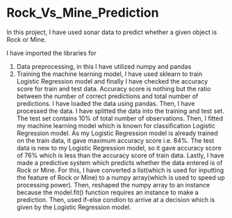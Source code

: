 # Rock_Vs_Mine_Prediction
In this project, I have used sonar data to predict whether a given object is Rock or Mine.

I have imported the libraries for
1. Data preprocessing, in this I have utilized numpy and pandas
2. Training the machine learning model, I have used sklearn to train Logistic Regression model
and finally I have checked the accuracy score for train and test data.
                   Accuracy score is nothing but the ratio between the number of correct predictions and total number of predictions.
I have loaded the data using pandas.
Then, I have processed the data.
I have splitted the data into the training and test set. The test set contains 10% of total number of observations.
Then, I fitted my machine learning model which is known for classification Logistic Regression model.
As my Logistic Regression model is already trained on the train data, it gave maximum accuracy score i.e. 84%.
The test data is new to my Logistic Regression model, so it gave accuracy score of 76% which is less than the accuracy score of train data.
Lastly,
I have made a predictive system which predicts whether the data entered is of Rock or Mine.
For this, I have converted a list(which is used for inputting the feature of Rock or Mine) to a numpy array(which is used to speed up processing power).
Then, reshaped the numpy array to an instance because the model.fit() function requires an instance to make a prediction.
Then, used if-else condion to arrive at a decision which is given by the Logistic Regression model.

